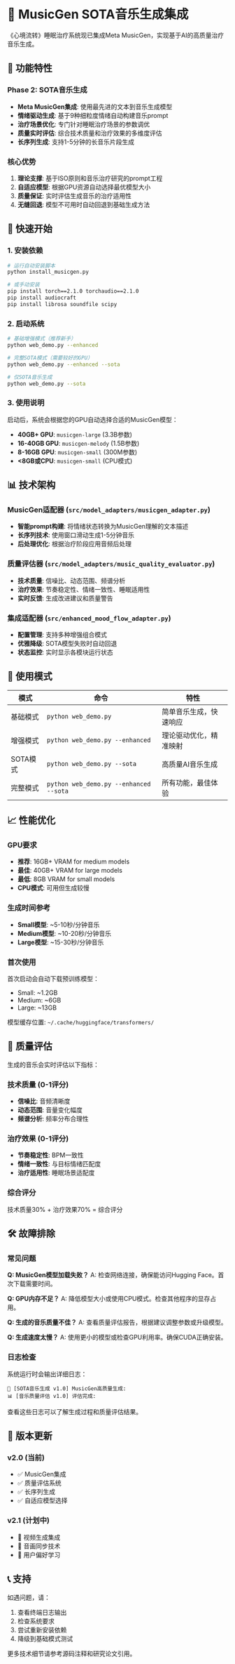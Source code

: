# 🎼 MusicGen SOTA音乐生成集成

《心境流转》睡眠治疗系统现已集成Meta MusicGen，实现基于AI的高质量治疗音乐生成。

## 🌟 功能特性

### Phase 2: SOTA音乐生成
- **Meta MusicGen集成**: 使用最先进的文本到音乐生成模型
- **情绪驱动生成**: 基于9种细粒度情绪自动构建音乐prompt
- **治疗场景优化**: 专门针对睡眠治疗场景的参数调优
- **质量实时评估**: 综合技术质量和治疗效果的多维度评估
- **长序列生成**: 支持1-5分钟的长音乐片段生成

### 核心优势
1. **理论支撑**: 基于ISO原则和音乐治疗研究的prompt工程
2. **自适应模型**: 根据GPU资源自动选择最优模型大小
3. **质量保证**: 实时评估生成音乐的治疗适用性
4. **无缝回退**: 模型不可用时自动回退到基础生成方法

## 🚀 快速开始

### 1. 安装依赖

```bash
# 运行自动安装脚本
python install_musicgen.py

# 或手动安装
pip install torch==2.1.0 torchaudio==2.1.0
pip install audiocraft
pip install librosa soundfile scipy
```

### 2. 启动系统

```bash
# 基础增强模式（推荐新手）
python web_demo.py --enhanced

# 完整SOTA模式（需要较好的GPU）
python web_demo.py --enhanced --sota

# 仅SOTA音乐生成
python web_demo.py --sota
```

### 3. 使用说明

启动后，系统会根据您的GPU自动选择合适的MusicGen模型：
- **40GB+ GPU**: `musicgen-large` (3.3B参数)
- **16-40GB GPU**: `musicgen-melody` (1.5B参数) 
- **8-16GB GPU**: `musicgen-small` (300M参数)
- **<8GB或CPU**: `musicgen-small` (CPU模式)

## 📊 技术架构

### MusicGen适配器 (`src/model_adapters/musicgen_adapter.py`)
- **智能prompt构建**: 将情绪状态转换为MusicGen理解的文本描述
- **长序列技术**: 使用窗口滑动生成1-5分钟音乐
- **后处理优化**: 根据治疗阶段应用音频后处理

### 质量评估器 (`src/model_adapters/music_quality_evaluator.py`)
- **技术质量**: 信噪比、动态范围、频谱分析
- **治疗效果**: 节奏稳定性、情绪一致性、睡眠适用性
- **实时反馈**: 生成改进建议和质量警告

### 集成适配器 (`src/enhanced_mood_flow_adapter.py`)
- **配置管理**: 支持多种增强组合模式
- **优雅降级**: SOTA模型失败时自动回退
- **状态监控**: 实时显示各模块运行状态

## 🎯 使用模式

| 模式 | 命令 | 特性 |
|------|------|------|
| 基础模式 | `python web_demo.py` | 简单音乐生成，快速响应 |
| 增强模式 | `python web_demo.py --enhanced` | 理论驱动优化，精准映射 |
| SOTA模式 | `python web_demo.py --sota` | 高质量AI音乐生成 |
| 完整模式 | `python web_demo.py --enhanced --sota` | 所有功能，最佳体验 |

## 📈 性能优化

### GPU要求
- **推荐**: 16GB+ VRAM for medium models
- **最佳**: 40GB+ VRAM for large models  
- **最低**: 8GB VRAM for small models
- **CPU模式**: 可用但生成较慢

### 生成时间参考
- **Small模型**: ~5-10秒/分钟音乐
- **Medium模型**: ~10-20秒/分钟音乐  
- **Large模型**: ~15-30秒/分钟音乐

### 首次使用
首次启动会自动下载预训练模型：
- Small: ~1.2GB
- Medium: ~6GB
- Large: ~13GB

模型缓存位置: `~/.cache/huggingface/transformers/`

## 🔬 质量评估

生成的音乐会实时评估以下指标：

### 技术质量 (0-1评分)
- **信噪比**: 音频清晰度
- **动态范围**: 音量变化幅度
- **频谱分析**: 频率分布合理性

### 治疗效果 (0-1评分)
- **节奏稳定性**: BPM一致性
- **情绪一致性**: 与目标情绪匹配度
- **治疗适用性**: 睡眠场景适配度

### 综合评分
技术质量30% + 治疗效果70% = 综合评分

## 🛠️ 故障排除

### 常见问题

**Q: MusicGen模型加载失败？**
A: 检查网络连接，确保能访问Hugging Face。首次下载需要时间。

**Q: GPU内存不足？**
A: 降低模型大小或使用CPU模式。检查其他程序的显存占用。

**Q: 生成的音乐质量不佳？**
A: 查看质量评估报告，根据建议调整参数或升级模型。

**Q: 生成速度太慢？**
A: 使用更小的模型或检查GPU利用率。确保CUDA正确安装。

### 日志检查

系统运行时会输出详细日志：
```
🎼 [SOTA音乐生成 v1.0] MusicGen高质量生成:
📊 [音乐质量评估 v1.0] 评估完成:
```

查看这些日志可以了解生成过程和质量评估结果。

## 🔄 版本更新

### v2.0 (当前)
- ✅ MusicGen集成
- ✅ 质量评估系统
- ✅ 长序列生成
- ✅ 自适应模型选择

### v2.1 (计划中)
- 🔄 视频生成集成
- 🔄 音画同步技术
- 🔄 用户偏好学习

## 📞 支持

如遇问题，请：
1. 查看终端日志输出
2. 检查系统要求
3. 尝试重新安装依赖
4. 降级到基础模式测试

更多技术细节请参考源码注释和研究论文引用。